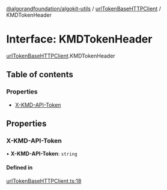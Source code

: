 [@algorandfoundation/algokit-utils](../README.md) / [urlTokenBaseHTTPClient](../modules/urlTokenBaseHTTPClient.md) / KMDTokenHeader

# Interface: KMDTokenHeader

[urlTokenBaseHTTPClient](../modules/urlTokenBaseHTTPClient.md).KMDTokenHeader

## Table of contents

### Properties

- [X-KMD-API-Token](urlTokenBaseHTTPClient.KMDTokenHeader.md#x-kmd-api-token)

## Properties

### X-KMD-API-Token

• **X-KMD-API-Token**: `string`

#### Defined in

[urlTokenBaseHTTPClient.ts:18](https://github.com/algorandfoundation/algokit-utils-ts/blob/600c806/src/urlTokenBaseHTTPClient.ts#L18)
